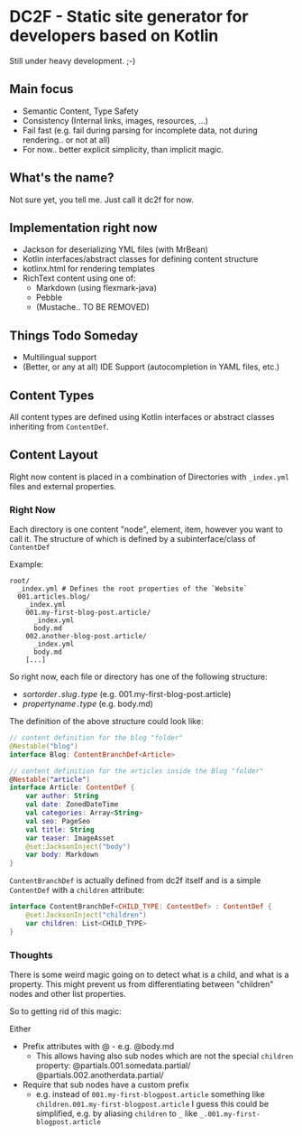 # DC2F - Static site generator for developers based on Kotlin

Still under heavy development. ;-)

## Main focus

* Semantic Content, Type Safety
* Consistency (Internal links, images, resources, ...)
* Fail fast (e.g. fail during parsing for incomplete data, not during rendering.. or not at all)
* For now.. better explicit simplicity, than implicit magic.

## What's the name?

Not sure yet, you tell me. Just call it dc2f for now.

## Implementation right now

* Jackson for deserializing YML files (with MrBean)
* Kotlin interfaces/abstract classes for defining content structure
* kotlinx.html for rendering templates
* RichText content using one of:
    * Markdown (using flexmark-java)
    * Pebble
    * (Mustache.. TO BE REMOVED)

## Things Todo Someday

* Multilingual support
* (Better, or any at all) IDE Support (autocompletion in YAML files, etc.)

## Content Types

All content types are defined using Kotlin interfaces or abstract classes inheriting from
`ContentDef`.

## Content Layout

Right now content is placed in a combination of Directories with `_index.yml` files and external properties.

### Right Now

Each directory is one content "node", element, item, however you want to call it. 
The structure of which is defined by a subinterface/class of `ContentDef`

Example:

```
root/
  _index.yml # Defines the root properties of the `Website`
  001.articles.blog/
    _index.yml
    001.my-first-blog-post.article/
      _index.yml
      body.md
    002.another-blog-post.article/
      _index.yml
      body.md
    [...]
```

So right now, each file or directory has one of the following structure:

* *sortorder*`.`*slug*`.`*type* (e.g. 001.my-first-blog-post.article)
* *propertyname*`.`*type* (e.g. body.md)

The definition of the above structure could look like:

```kotlin
// content definition for the blog "folder"
@Nestable("blog")
interface Blog: ContentBranchDef<Article>

// content definition for the articles inside the Blog "folder"
@Nestable("article")
interface Article: ContentDef {
    var author: String
    val date: ZonedDateTime
    val categories: Array<String>
    val seo: PageSeo
    val title: String
    var teaser: ImageAsset
    @set:JacksonInject("body")
    var body: Markdown
}
```

`ContentBranchDef` is actually defined from dc2f itself and is a simple `ContentDef` 
with a `children` attribute:

```kotlin
interface ContentBranchDef<CHILD_TYPE: ContentDef> : ContentDef {
    @set:JacksonInject("children")
    var children: List<CHILD_TYPE>
}
```

### Thoughts

There is some weird magic going on to detect what is a child, and
what is a property. This might prevent us from differentiating
between "children" nodes and other list properties.

So to getting rid of this magic:

Either

* Prefix attributes with @ - e.g. @body.md
  * This allows having also sub nodes which are not the special `children` property:
    @partials.001.somedata.partial/
    @partials.002.anotherdata.partial/
* Require that sub nodes have a custom prefix
  * e.g. instead of `001.my-first-blogpost.article` something like `children.001.my-first-blogpost.article`
    I guess this could be simplified, e.g. by aliasing `children` to `_` like `_.001.my-first-blogpost.article`
